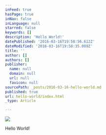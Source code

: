 ```yaml
---
inFeed: true
hasPage: true
inNav: false
inLanguage: null
starred: false
keywords: []
description: 'Hello World!'
datePublished: '2016-03-16T19:58:56.612Z'
dateModified: '2016-03-16T19:58:35.009Z'
title: ''
author: []
authors: []
publisher:
  name: null
  domain: null
  url: null
  favicon: null
sourcePath: _posts/2016-03-16-hello-world.md
published: true
url: hello-world/index.html
_type: Article

---
```

![](https://the-grid-user-content.s3-us-west-2.amazonaws.com/f1a6afdf-acfc-4ff9-86c3-1e87e8d9afdf.png)

Hello World!